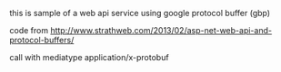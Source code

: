 ﻿this is sample of a web api service using google protocol buffer (gbp)
 
code from http://www.strathweb.com/2013/02/asp-net-web-api-and-protocol-buffers/

call with mediatype application/x-protobuf

